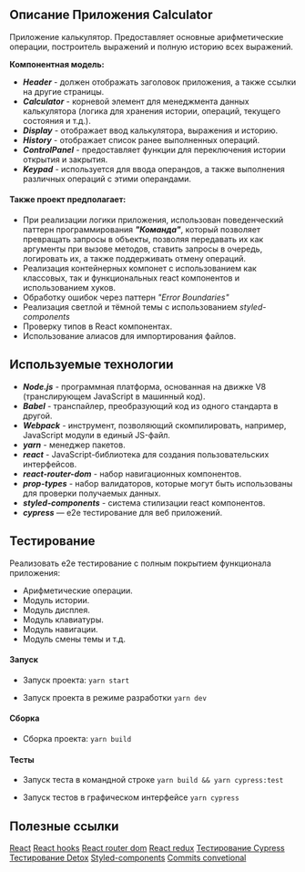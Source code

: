 
## Описание Приложения Calculator
Приложение калькулятор. Предоставляет основные арифметические операции, построитель выражений и полную историю всех выражений.

**Компонентная модель:**

- ***Header*** - должен отображать заголовок приложения, а также ссылки на другие страницы.
- ***Calculator*** - корневой элемент для менеджмента данных калькулятора (логика для хранения истории, операций, текущего состояния и т.д.).
- ***Display*** - отображает ввод калькулятора, выражения и историю.
- ***History*** - отображает список ранее выполненных операций.
- ***ControlPanel*** - предоставляет функции для переключения истории открытия и закрытия.
- ***Keypad*** - используется для ввода операндов, а также выполнения различных операций с этими операндами.

#### Также проект предполагает:
- При реализации логики приложения, использован поведенческий паттерн программирования ***"Команда"***, который позволяет превращать запросы в объекты, позволяя передавать их как аргументы при вызове методов, ставить запросы в очередь, логировать их, а также поддерживать отмену операций.
- Реализация контейнерных компонет с использованием как классовых, так и функциональных react компонентов и использованием хуков.
- Обработку ошибок через паттерн *"Error Boundaries"*
- Реализация светлой и тёмной темы с использованием *styled-components*
- Проверку типов в React компонентах.
- Использование алиасов для импортирования файлов.
## Используемые технологии

- ***Node.js*** - программная платформа, основанная на движке V8 (транслирующем JavaScript в машинный код).
- ***Babel*** - транспайлер, преобразующий код из одного стандарта в другой.
- ***Webpack*** - инструмент, позволяющий скомпилировать, например, JavaScript модули в единый JS-файл.
- ***yarn*** - менеджер пакетов.
- ***react*** - JavaScript-библиотека для создания пользовательских интерфейсов.
- ***react-router-dom*** - набор навигационных компонентов.
- ***prop-types*** - набор валидаторов, которые могут быть использованы для проверки получаемых данных.
- ***styled-components*** - система стилизации react компонентов.
- ***cypress*** — e2e тестирование для веб приложений.
## Тестирование

Реализовать e2e тестирование c полным покрытием функционала приложения:
- Арифметические операции.
- Модуль истории.
- Модуль дисплея.
- Модуль клавиатуры.
- Модуль навигации.
- Модуль смены темы и т.д.

#### Запуск

- Запуск проекта:
    `yarn start`

- Запуск проекта в режиме разработки
    `yarn dev`

#### Сборка

- Сборка проекта:
    `yarn build`

#### Тесты

- Запуск теста в командной строке
    `yarn build && yarn cypress:test`

- Запуск тестов в графическом интерфейсе
    `yarn cypress`
## Полезные ссылки

[React](https://reactjs.org/docs/getting-started.html)
[React hooks](https://reactjs.org/docs/hooks-intro.html)
[React router dom](https://reacttraining.com/react-router/web/guides/quick-start)
[React redux](https://react-redux.js.org/introduction/quick-start)
[Тестирование Cypress](https://docs.cypress.io/guides/overview/why-cypress.html#In-a-nutshell)
[Тестирование Detox](https://github.com/wix/Detox/blob/master/docs/README.md)
[Styled-components](https://www.styled-components.com/docs)
[Commits convetional](https://www.conventionalcommits.org/en/v1.0.0/#specification)
